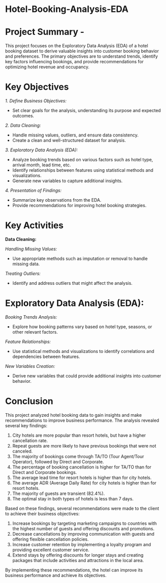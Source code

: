 # Hotel-Booking-Analysis-EDA

# **Project Summary -**
This project focuses on the Exploratory Data Analysis (EDA) of a hotel booking dataset to derive valuable insights into customer booking behavior and preferences. The primary objectives are to understand trends, identify key factors influencing bookings, and provide recommendations for optimizing hotel revenue and occupancy.

# Key Objectives

*1. Define Business Objectives:*

- Set clear goals for the analysis, understanding its purpose and expected outcomes.

*2. Data Cleaning:*

- Handle missing values, outliers, and ensure data consistency.
- Create a clean and well-structured dataset for analysis.
  
*3. Exploratory Data Analysis (EDA):*

- Analyze booking trends based on various factors such as hotel type, arrival month, lead time, etc.
- Identify relationships between features using statistical methods and visualizations.
- Generate new variables to capture additional insights.

*4. Presentation of Findings:*

- Summarize key observations from the EDA.
- Provide recommendations for improving hotel booking strategies.


# Key Activities

**Data Cleaning:**

*Handling Missing Values:*

- Use appropriate methods such as imputation or removal to handle missing data.
 
*Treating Outliers:*

- Identify and address outliers that might affect the analysis.
  
# Exploratory Data Analysis (EDA):

*Booking Trends Analysis:*

- Explore how booking patterns vary based on hotel type, seasons, or other relevant factors.
  
*Feature Relationships:*

- Use statistical methods and visualizations to identify correlations and dependencies between features.
  
*New Variables Creation:*

- Derive new variables that could provide additional insights into customer behavior.

# Conclusion

This project analyzed hotel booking data to gain insights and make recommendations to improve business performance. The analysis revealed several key findings:

1. City hotels are more popular than resort hotels, but have a higher cancellation rate.
2. Repeat guests are more likely to have previous bookings that were not canceled.
3. The majority of bookings come through TA/TO (Tour Agent/Tour Operator), followed by Direct and Corporate.
4. The percentage of booking cancellation is higher for TA/TO than for Direct and Corporate bookings.
5. The average lead time for resort hotels is higher than for city hotels.
6. The average ADR (Average Daily Rate) for city hotels is higher than for resort hotels.
7. The majority of guests are transient (82.4%).
8. The optimal stay in both types of hotels is less than 7 days.

Based on these findings, several recommendations were made to the client to achieve their business objectives:

1. Increase bookings by targeting marketing campaigns to countries with the highest number of guests and offering discounts and promotions.
2. Decrease cancellations by improving communication with guests and offering flexible cancellation policies.
3. Increase customer retention by implementing a loyalty program and providing excellent customer service.
4. Extend stays by offering discounts for longer stays and creating packages that include activities and attractions in the local area.

By implementing these recommendations, the hotel can improve its business performance and achieve its objectives.
